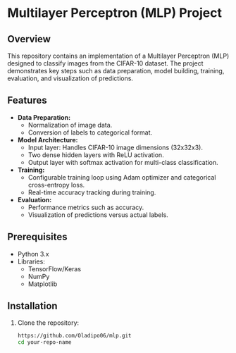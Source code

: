 # Multilayer Perceptron (MLP) Project

## Overview
This repository contains an implementation of a Multilayer Perceptron (MLP) designed to classify images from the CIFAR-10 dataset. The project demonstrates key steps such as data preparation, model building, training, evaluation, and visualization of predictions.

## Features
- **Data Preparation:**
  - Normalization of image data.
  - Conversion of labels to categorical format.
- **Model Architecture:**
  - Input layer: Handles CIFAR-10 image dimensions (32x32x3).
  - Two dense hidden layers with ReLU activation.
  - Output layer with softmax activation for multi-class classification.
- **Training:**
  - Configurable training loop using Adam optimizer and categorical cross-entropy loss.
  - Real-time accuracy tracking during training.
- **Evaluation:**
  - Performance metrics such as accuracy.
  - Visualization of predictions versus actual labels.

## Prerequisites
- Python 3.x
- Libraries:
  - TensorFlow/Keras
  - NumPy
  - Matplotlib

## Installation
1. Clone the repository:
   ```bash
   https://github.com/Oladipo06/mlp.git
   cd your-repo-name
